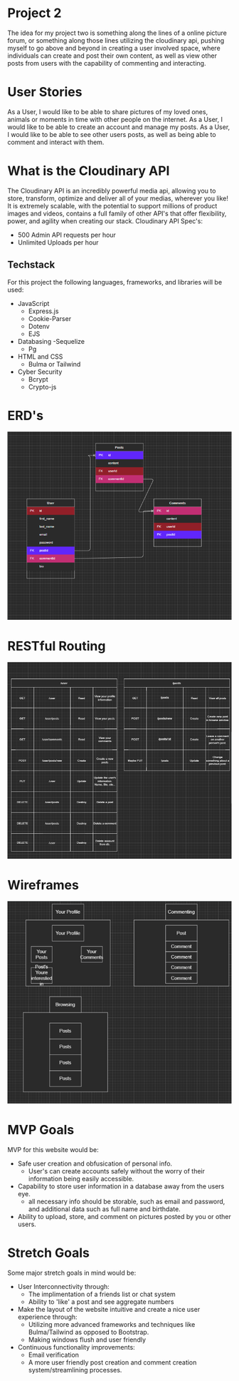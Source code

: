 # Project 2
The idea for my project two is something along the lines of a online picture forum, or something along those lines utilizing the cloudinary api, pushing myself to go above and beyond in creating a user involved space, where individuals can create and post their own content, as well as view other posts from users with the capability of commenting and interacting. 

# User Stories
As a User, I would like to be able to share pictures of my loved ones, animals or moments in time with other people on the internet.
As a User, I would like to be able to create an account and manage my posts.
As a User, I would like to be able to see other users posts, as well as being able to comment and interact with them.  

# What is the Cloudinary API
The Cloudinary API is an incredibly powerful media api, allowing you to store, transform, optimize and deliver all of your medias, wherever you like! It is extremely scalable, with the potential to support millions of product images and videos, contains a full family of other API's that offer flexibility, power, and agility when creating our stack.
Cloudinary API Spec's:
- 500 Admin API requests per hour
- Unlimited Uploads per hour

## Techstack
For this project the following languages, frameworks, and libraries will be used:
- JavaScript
  - Express.js
  - Cookie-Parser
  - Dotenv
  - EJS
- Databasing
  -Sequelize
  - Pg
- HTML and CSS
  - Bulma or Tailwind 
- Cyber Security
  - Bcrypt
  - Crypto-js

# ERD's
![Pitch ERD](/Img/ERD.png)

# RESTful Routing
![RESTful Routing](/Img/RESTful.png)

# Wireframes
![Pitch Wireframe](/Img/Wireframe.png)


# MVP Goals
MVP for this website would be: 
- Safe user creation and obfusication of personal info.
  - User's can create accounts safely without the worry of their information being easily accessible.
- Capability to store user information in a database away from the users eye.
  - all necessary info should be storable, such as email and password, and additional data such as full name and birthdate.
- Ability to upload, store, and comment on pictures posted by you or other users.

# Stretch Goals
Some major stretch goals in mind would be:
- User Interconnectivity through:
  - The implimentation of a friends list or chat system
  - Ability to 'like' a post and see aggregate numbers
- Make the layout of the website intuitive and create a nice user experience through:  
  - Utilizing more advanced frameworks and techniques like Bulma/Tailwind as opposed to Bootstrap.
  - Making windows flush and user friendly
- Continuous functionality improvements:
  - Email verification
  - A more user friendly post creation and comment creation system/streamlining processes.